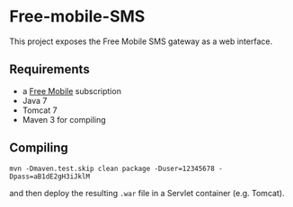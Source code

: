 Free-mobile-SMS
===============

This project exposes the Free Mobile SMS gateway as a web interface.

Requirements
------------
* a [Free Mobile](http://mobile.free.fr) subscription
* Java 7
* Tomcat 7
* Maven 3 for compiling

Compiling
---------

	mvn -Dmaven.test.skip clean package -Duser=12345678 -Dpass=aB1dE2gH3iJklM

and then deploy the resulting `.war` file in a Servlet container (e.g. Tomcat).